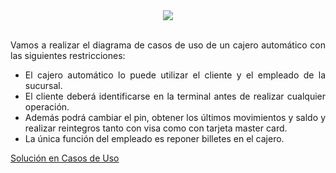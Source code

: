 <div align="justify">

<div align="center">
  <img src="https://www.segurilatam.com/wp-content/uploads/sites/5/2020/11/hacker-atm.jpg" />
</div>

</br>

Vamos a realizar el diagrama de casos de uso de un cajero automático con las
siguientes restricciones:
- El cajero automático lo puede utilizar el cliente y el empleado de la sucursal.
- El cliente deberá identificarse en la terminal antes de realizar cualquier operación.
- Además podrá cambiar el pin, obtener los últimos movimientos y saldo y realizar reintegros tanto con visa como con tarjeta master card.
- La única función del empleado es reponer billetes en el cajero.

[Solución en Casos de Uso](hhttps://viewer.diagrams.net/?tags=%7B%7D&highlight=0000ff&nav=1&page-id=zAsOLs7QHCFa3eMoqxlP&title=cajero.drawio#Uhttps%3A%2F%2Fdrive.google.com%2Fuc%3Fid%3D1_s6YDw4gjgmcS1n3PnQxEgdHKhEv8Jc7%26export%3Ddownload)

</div>
